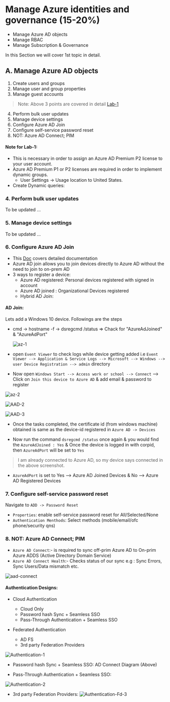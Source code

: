 
# Manage Azure identities and governance (15-20%) 

  * Manage Azure AD objects 
  * Manage RBAC
  * Manage Subscription & Governance
 
 In this Section we will cover 1st topic in detail.
 
 ## A. Manage Azure AD objects 
    
   1. Create users and groups 
   2. Manage user and group properties 
   3. Manage guest accounts
 > Note: Above 3 points are covered in detail [Lab-1](https://github.com/MicrosoftLearning/AZ-104-MicrosoftAzureAdministrator/blob/master/Instructions/Labs/LAB_01-Manage_Azure_AD_Identities.md)
   4. Perform bulk user updates
   5. Manage device settings
   6. Configure Azure AD Join
   7. Configure self-service password reset
   8. NOT: Azure AD Connect; PIM
   
   
   #### Note for Lab-1:
   * This is necessary in order to assign an Azure AD Premium P2 license to your user account. 
   * Azure AD Premium P1 or P2 licenses are required in order to implement dynamic groups.
       - User Settings -> Usage location to United States. 
   * Create Dynamic queries: 
 
 
   ### 4. Perform bulk user updates 
   To be updated ...
   
   ### 5. Manage device settings 
   To be updated ...
   
   ### 6. Configure Azure AD Join 
   * This [Doc](https://docs.microsoft.com/en-us/azure/active-directory/devices/azureadjoin-plan) covers detailed documentation
   * Azure AD join allows you to join devices directly to Azure AD without the need to join to on-prem AD
   * 3 ways to register a device: 
     * Azure AD registered: Personal devices registered with signed in account
     * Azure AD joined : Organizational Devices registered
     * Hybrid AD Join:
     
   #### AD Join: 
   Lets add a Windows 10 device. Followings are the steps
   * cmd -> hostname -f 
         -> dsregcmd /status => Chack for "AzureAdJoined" & "AzureAdPort" 
         
     ![az-1](https://user-images.githubusercontent.com/24938159/84591293-d4480200-ae5a-11ea-9713-712c3da55fd7.JPG)
   
   * open `Event Viewer` to check logs while device getting added i.e 
    `Event Viewer --> Application & Service Logs --> Microsoft --> Windows --> user Device Registration --> admin` directory
   * Now open `Windows Start --> Access work or school --> Connect` --> Click on `Join this device to Azure AD` & add email & password to register

   ![az-2](https://user-images.githubusercontent.com/24938159/84591480-66043f00-ae5c-11ea-8c8e-1bdc8feb59eb.JPG)
    
   ![AAD-2](https://user-images.githubusercontent.com/24938159/84875942-45c6c100-b0a4-11ea-9f34-1d3c2155c2ab.JPG)

   ![AAD-3](https://user-images.githubusercontent.com/24938159/84875956-4a8b7500-b0a4-11ea-94ae-55e25038c9b0.JPG)
   
   * Once the tasks completed, the certificate id (from windows machine) obtained is same as the device-id registered in `Azure AD -> Devices`
    
   * Now run the command `dsregcmd /status` once again & you would find the `AzureAdJoined : Yes` & Once the device is logged in with corpid, then `AzureAdPort` will be set to `Yes` 
   > I am already connected to Azure AD, so my device says connected in the above screenshot. 
   *  `AzureAdPort` is set to Yes --> Azure AD Joined Devices & No --> Azure AD Registered Devices
   
       
   ### 7. Configure self-service password reset 
   
   Navigate to `ADD -> Password Reset`
   * `Properties`: enable self-service password reset for All/Selected/None
   * `Authentication Menthods`: Select methods (mobile/email/ofc phone/security qns)
                           
    
   ### 8. NOT: Azure AD Connect; PIM

   * `Azure AD Connect`:- is required to sync off-prim Azure AD to On-prim Azure ADDS (Active Directory Domain Service)
   * `Azure AD Connect Health`:- Checks status of our sync e.g : Sync Errors, Sync Users/Data mismatch etc.
   
   ![aad-connect](https://user-images.githubusercontent.com/24938159/84909244-12e7f180-b0d3-11ea-93e5-e5b32bdc7a4e.JPG)
   
   #### Authentication Designs:
   
   * Cloud Authentication
     - Cloud Only
     - Password hash Sync + Seamless SSO
     - Pass-Through Authentication + Seamless SSO
   
   * Federated Authentication
     - AD FS
     - 3rd party Federation Providers
     
   ![Authentication-1](https://user-images.githubusercontent.com/24938159/84910475-8cccaa80-b0d4-11ea-8465-a201741e14cd.JPG)

   - Password hash Sync + Seamless SSO:  AD Connect Diagram (Above)
      
   - Pass-Through Authentication + Seamless SSO:
   
   ![Authentication-2](https://user-images.githubusercontent.com/24938159/84912462-17aea480-b0d7-11ea-8984-335db2c32250.JPG)
   
   - 3rd party Federation Providers:
   ![Authentication-Fd-3](https://user-images.githubusercontent.com/24938159/84912332-f77ee580-b0d6-11ea-9c31-708f30450cca.JPG)
    

    



